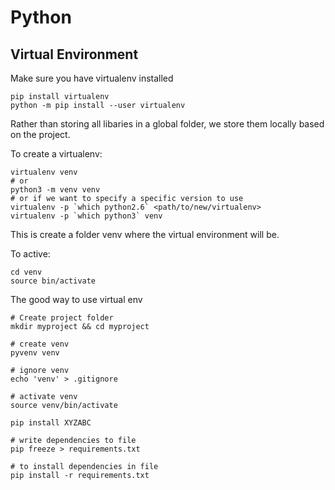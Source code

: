 # Python

## Virtual Environment
Make sure you have virtualenv installed
```
pip install virtualenv
python -m pip install --user virtualenv
```

Rather than storing all libaries in a global folder, we store them locally based on the project.

To create a virtualenv:
```
virtualenv venv
# or
python3 -m venv venv
# or if we want to specify a specific version to use
virtualenv -p `which python2.6` <path/to/new/virtualenv>
virtualenv -p `which python3` venv
```
This is create a folder venv where the virtual environment will be.

To active:
```
cd venv
source bin/activate
```

The good way to use virtual env
```
# Create project folder
mkdir myproject && cd myproject

# create venv
pyvenv venv

# ignore venv
echo 'venv' > .gitignore

# activate venv
source venv/bin/activate

pip install XYZABC

# write dependencies to file
pip freeze > requirements.txt

# to install dependencies in file
pip install -r requirements.txt
```
